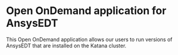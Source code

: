 # Open OnDemand application for AnsysEDT

This Open OnDemand application allows our users to run versions of
AnsysEDT that are installed on the Katana cluster.
